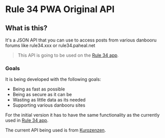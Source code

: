 # Rule 34 PWA Original API

## What is this?

It's a JSON API that you can use to access posts from various danbooru forums like rule34.xxx or rule34.paheal.net

> This API is going to be used on the [Rule 34 app](https://r34.app/).

### Goals
It is being developed with the following goals:
- Being as fast as possible
- Being as secure as it can be
- Wasting as little data as its needed
- Supporting various danbooru sites

For the initial version it has to have the same functionality as the currently used in [Rule 34 app](https://r34.app/).

The current API being used is from [Kurozenzen](https://github.com/kurozenzen/r34-json-api).